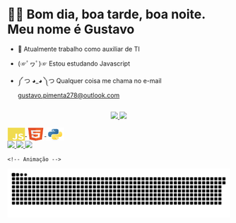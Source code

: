 <h1> 🦆🦆 Bom dia, boa tarde, boa noite. Meu nome é Gustavo </h1> 

- 🐊 Atualmente trabalho como auxiliar de TI

- (☞ﾟヮﾟ)☞ Estou estudando Javascript

- ༼ つ ◕_◕ ༽つ Qualquer coisa me chama no e-mail gustavo.pimenta278@outlook.com

##

<!-- github status-->
<div align="center">
  <a href="https://github.com/GustavoPimenta278">
  <img height="180em" src="https://github-readme-stats.vercel.app/api?username=GustavoPimenta278&show_icons=true&theme=synthwave&include_all_commits=true&count_private=true"/>
  <img height="180em" src="https://github-readme-stats.vercel.app/api/top-langs/?username=GustavoPimenta278&layout=compact&langs_count=7&theme=tokyonight"/>
</div>
  
  
  <!-- icones de linguagens -->
  <div style="display: inline_block"><br>
  <img align="center" alt="Gusta-language-Js" height="30" width="40" src="https://raw.githubusercontent.com/devicons/devicon/master/icons/javascript/javascript-plain.svg">
  <img align="center" alt="Gusta-HTML" height="30" width="40" src="https://raw.githubusercontent.com/devicons/devicon/master/icons/html5/html5-original.svg">
  <img align="center" alt="Gusta-language-Python" height="30" width="40" src="https://raw.githubusercontent.com/devicons/devicon/master/icons/python/python-original.svg">
</div>
  
  
  <!-- icones de contato -->
  <div> 
  <a href="https://www.instagram.com/pimenta_cna/" target="_blank" rel="noopener noreferrer"><img src="https://img.shields.io/badge/-Instagram-%23E4405F?style=for-the-badge&logo=instagram&logoColor=white" target="_blank"> </a>
  <a href = "mailto:gustavo.pimenta278@outlook.com"><img src="https://img.shields.io/badge/Microsoft_Outlook-0078D4?style=for-the-badge&logo=microsoft-outlook&logoColor=white" target="_blank"> </a>
  <a href="https://www.linkedin.com/in/gustavo-alves-pimenta-dev/" target="_blank" rel="noopener noreferrer"><img src="https://img.shields.io/badge/-LinkedIn-%230077B5?style=for-the-badge&logo=linkedin&logoColor=white" target="_blank"> </a>
    
    <!-- Animação -->
  ![Snake animation](https://github.com/GustavoPimenta278/GustavoPimenta278/blob/output/github-contribution-grid-snake.svg)
    
</div>
